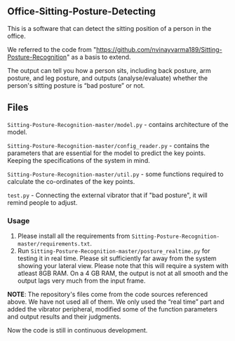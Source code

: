 ## Office-Sitting-Posture-Detecting

This is a software that can detect the sitting position of a person in the office.

We referred to the code from "https://github.com/nvinayvarma189/Sitting-Posture-Recognition" as a basis to extend.

The output can tell you how a person sits, including back posture, arm posture, and leg posture, and outputs (analyse/evaluate) whether the person's sitting posture is “bad posture” or not.

## Files
`Sitting-Posture-Recognition-master/model.py` - contains architecture of the model.

`Sitting-Posture-Recognition-master/config_reader.py` - contains the parameters that are essential for the model to predict the key points. Keeping the specifications of the system in mind.

`Sitting-Posture-Recognition-master/util.py` - some functions required to calculate the co-ordinates of the key points.

`test.py` - Connecting the external vibrator that if "bad posture", it will remind people to adjust.

### Usage 

1. Please install all the requirements from `Sitting-Posture-Recognition-master/requirements.txt`.
2. Run `Sitting-Posture-Recognition-master/posture_realtime.py` for testing it in real time. Please sit sufficiently far away from the system showing your lateral view. Please note that this will require a system with atleast 8GB RAM. On a 4 GB RAM, the output is not at all smooth and the output lags very much from the input frame.

**NOTE**: The repository's files come from the code sources referenced above. We have not used all of them. We only used the “real time” part and added the vibrator peripheral, modified some of the function parameters and output results and their judgments.

Now the code is still in continuous development.
